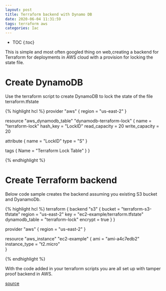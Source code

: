 ```yaml
---
layout: post
title: Terraform backend with Dynamo DB
date: 2020-06-04 11:31:59
tags: terraform aws
categories: Iac
---
```


* TOC 
{:toc}

This is simple and most often googled thing on web,creating a backend for Terraform for deployments in AWS cloud with a provision for locking the state file.


# Create DynamoDB

Use the terraform script to create DynamoDB to lock the state of the file terraform.tfstate

{% highlight hcl %}
provider "aws" {
   region = "us-east-2"
}


resource "aws_dynamodb_table" "dynamodb-terraform-lock" {
   name = "terraform-lock"
   hash_key = "LockID"
   read_capacity = 20
   write_capacity = 20

   attribute {
      name = "LockID"
      type = "S"
   }

   tags {
     Name = "Terraform Lock Table"
   }
}

{% endhighlight %}

# Create Terraform backend

Below code sample creates the backend assuming you existing S3 bucket and DyanamoDb.

{% highlight hcl %}
terraform {
  backend "s3" {
    bucket = "terraform-s3-tfstate"
    region = "us-east-2"
    key = "ec2-example/terraform.tfstate"
    dynamodb_table = "terraform-lock"
    encrypt = true
  }
}

provider "aws" {
  region = "us-east-2"
}

resource "aws_instance" "ec2-example" {
  ami = "ami-a4c7edb2"
  instance_type = "t2.micro"    
}

{% endhighlight %}

With the code added in your terraform scripts you are all set up with tamper proof backend in AWS.


[source](https://stackoverflow.com/questions/43209940/terraform-state-locking-using-dynamodb)

